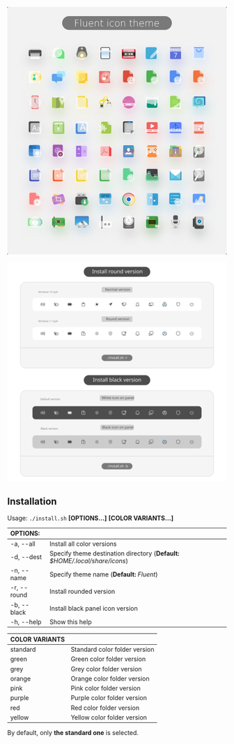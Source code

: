 
![Fluent](fluent-icon.jpg)

![Fluent](fluent-view.svg)

## Installation

Usage:  `./install.sh`  **[OPTIONS...]** **[COLOR VARIANTS...]**

|  OPTIONS:   |                                                                               |
|:------------|:------------------------------------------------------------------------------|
| -a, --all   | Install all color versions                                                    |
| -d, --dest  | Specify theme destination directory (**Default:** _$HOME/.local/share/icons_) |
| -n, --name  | Specify theme name (**Default:** _Fluent_)                                    |
| -r, --round | Install rounded version                                                       |
| -b, --black | Install black panel icon version                                              |
| -h, --help  | Show this help                                                                |

|  COLOR VARIANTS |                                       |
|:----------------|:--------------------------------------|
| standard        | Standard color folder version         |
| green           | Green color folder version            |
| grey            | Grey color folder version             |
| orange          | Orange color folder version           |
| pink            | Pink color folder version             |
| purple          | Purple color folder version           |
| red             | Red color folder version              |
| yellow          | Yellow color folder version           |

By default, only **the standard one** is selected.
